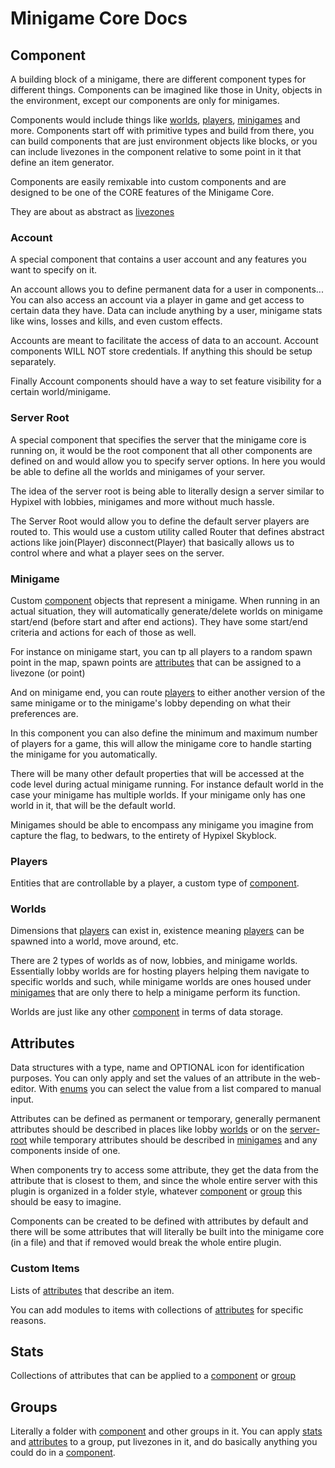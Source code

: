# Minigame Core Docs

## Component
A building block of a minigame, there are different component types for different things.
Components can be imagined like those in Unity, objects in the environment, except our components are only for minigames.

Components would include things like [worlds](#worlds), [players](#players), [minigames](#minigame) and more.
Components start off with primitive types and build from there, you can build components that are just environment objects like blocks, or you can include livezones in the component relative to some point in it that define an item generator.

Components are easily remixable into custom components and are designed to be one of the CORE features of the Minigame Core.

They are about as abstract as [livezones](#livezones)

### Account
A special component that contains a user account and any features you want to specify on it.

An account allows you to define permanent data for a user in components... You can also access an account via a player in game and get access to certain data they have.
Data can include anything by a user, minigame stats like wins, losses and kills, and even custom effects.

Accounts are meant to facilitate the access of data to an account.
Account components WILL NOT store credentials. If anything this should be setup separately.

Finally Account components should have a way to set feature visibility for a certain world/minigame.

### Server Root
A special component that specifies the server that the minigame core is running on, it would be the root component that all other components are defined on and would allow you to specify server options. In here you would be able to define all the worlds and minigames of your server.

The idea of the server root is being able to literally design a server similar to Hypixel with lobbies, minigames and more without much hassle.

The Server Root would allow you to define the default server players are routed to. This would use a custom utility called Router that defines abstract actions like join(Player) disconnect(Player) that basically allows us to control where and what a player sees on the server.

### Minigame
Custom [component](#component) objects that represent a minigame. When running in an actual situation, they will automatically generate/delete worlds on minigame start/end (before start and after end actions). 
They have some start/end criteria and actions for each of those as well.

For instance on minigame start, you can tp all players to a random spawn point in the map, spawn points are [attributes](#attributes) that can be assigned to a livezone (or point)

And on minigame end, you can route [players](#players) to either another version of the same minigame or to the minigame's lobby depending on what their preferences are.

In this component you can also define the minimum and maximum number of players for a game, this will allow the minigame core to handle starting the minigame for you automatically.

There will be many other default properties that will be accessed at the code level during actual minigame running. For instance default world in the case your minigame has multiple worlds. If your minigame only has one world in it, that will be the default world.

Minigames should be able to encompass any minigame you imagine from capture the flag, to bedwars, to the entirety of Hypixel Skyblock.

### Players

Entities that are controllable by a player, a custom type of [component](#component).

### Worlds

Dimensions that [players](#players) can exist in, existence meaning [players](#players) can be spawned into a world, move around, etc.

There are 2 types of worlds as of now, lobbies, and minigame worlds.
Essentially lobby worlds are for hosting players helping them navigate to specific worlds and such, while minigame worlds are ones housed under [minigames](#minigame) that are only there to help a minigame perform its function.

Worlds are just like any other [component](#component) in terms of data storage.

## Attributes
Data structures with a type, name and OPTIONAL icon for identification purposes.
You can only apply and set the values of an attribute in the web-editor.
With [enums](#enums) you can select the value from a list compared to manual input.

Attributes can be defined as permanent or temporary, generally permanent attributes should be described in places like lobby [worlds](#worlds) or on the [server-root](#server-root) while temporary attributes should be described in [minigames](#minigame) and any components inside of one.

When components try to access some attribute, they get the data from the attribute that is closest to them, and since the whole entire server with this plugin is organized in a folder style, whatever [component](#component) or [group](#groups) this should be easy to imagine.

Components can be created to be defined with attributes by default and there will be some attributes that will literally be built into the minigame core (in a file) and that if removed would break the whole entire plugin.

### Custom Items

Lists of [attributes](#attributes) that describe an item.

You can add modules to items with collections of [attributes](#attributes) for specific reasons.

## Stats

Collections of attributes that can be applied to a [component](#component) or [group](#group)

## Groups

Literally a folder with [component](#component) and other groups in it.
You can apply [stats](#stats) and [attributes](#attributes) to a group, put livezones in it, and do basically anything you could do in a [component](#component).

